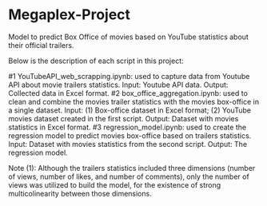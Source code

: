 # Megaplex-Project
Model to predict Box Office of movies based on YouTube statistics about their official trailers.

Below is the description of each script in this project:

#1 YouTubeAPI_web_scrapping.ipynb: used to capture data from Youtube API about movie trailers statistics. Input: Youtube API data. Output: Collected data in Excel format.
#2 box_office_aggregation.ipynb: used to clean and combine the movies trailer statistics with the movies box-office in a single dataset. Input: (1) Box-office dataset in Excel format; (2) YouTube movies dataset created in the first script. Output: Dataset with movies statistics in Excel format.
#3 regression_model.ipynb: used to create the regression model to predict movies box-office based on trailers statistics. Input: Dataset with movies statistics from the second script. Output: The regression model.

Note (1): Although the trailers statistics included three dimensions (number of views, number of likes, and number of comments), only the number of views was utilized to build the model, for the existence of strong multicolinearity between those dimensions.
